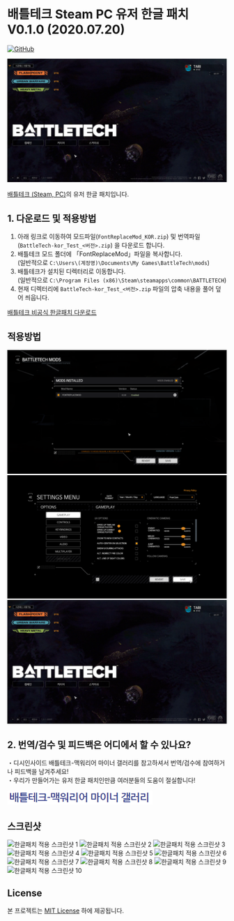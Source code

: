 # 배틀테크 Steam PC 유저 한글 패치 V0.1.0 (2020.07.20)
[![GitHub](https://img.shields.io/badge/License-MIT-yellow.svg)](https://github.com/TariTomo/BattleTech-Korean-Localization/blob/master/LICENSE)

![배틀테크 유저 한글 패치](./screenshot/3.png)

[배틀테크 (Steam, PC)](https://store.steampowered.com/app/637090/BATTLETECH/)의 유저 한글 패치입니다.<br>


## 1. 다운로드 및 적용방법

1. 아래 링크로 이동하여 모드파일(`FontReplaceMod_KOR.zip`) 및 번역파일(`BattleTech-kor_Test_<버전>.zip`) 을 다운로드 합니다.
2. 배틀테크 모드 폴더에 「FontReplaceMod」파일을 복사합니다.<br>(일반적으로 `C:\Users\(계정명)\Documents\My Games\BattleTech\mods`)
2. 배틀테크가 설치된 디렉터리로 이동합니다.<br>(일반적으로 `C:\Program Files (x86)\Steam\steamapps\common\BATTLETECH`)
3. 현재 디렉터리에 `BattleTech-kor_Test_<버전>.zip` 파일의 압축 내용을 풀어 덮어 씌웁니다.


[배틀테크 비공식 한글패치 다운로드](https://drive.google.com/drive/folders/1AAj6vKO8D8C2-hfrxVvLAusnGER5t_ij?usp=sharing)



## 적용방법
![한글패치 적용방법 1](./screenshot/1.png)
![한글패치 적용방법 2](./screenshot/2.png)
![한글패치 적용방법 3](./screenshot/3.png)


## 2. 번역/검수 및 피드백은 어디에서 할 수 있나요?
・디시인사이드 배틀테크-맥워리어 마이너 갤러리를 참고하셔서 번역/검수에 참여하거나 피드백을 남겨주세요!<br>
・우리가 만들어가는 유저 한글 패치인만큼 여러분들의 도움이 절실합니다!<br>

[![맥워리어 갤러리](./screenshot/dcgall.jpg)](https://gall.dcinside.com/mgallery/board/view/?id=mwo&no=1948&_rk=unp&page=1)


## 스크린샷
![한글패치 적용 스크린샷 1](./screenshot/1.jpg)
![한글패치 적용 스크린샷 2](./screenshot/2.jpg)
![한글패치 적용 스크린샷 3](./screenshot/3.jpg)
![한글패치 적용 스크린샷 4](./screenshot/4.jpg)
![한글패치 적용 스크린샷 5](./screenshot/5.jpg)
![한글패치 적용 스크린샷 6](./screenshot/6.jpg)
![한글패치 적용 스크린샷 7](./screenshot/7.jpg)
![한글패치 적용 스크린샷 8](./screenshot/8.jpg)
![한글패치 적용 스크린샷 9](./screenshot/9.jpg)
![한글패치 적용 스크린샷 10](./screenshot/10.jpg)

## License

본 프로젝트는 [MIT License](./LICENSE) 하에 제공됩니다.
